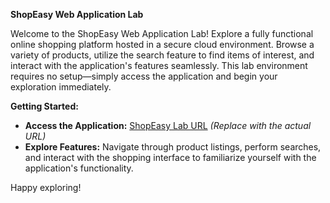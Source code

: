 **ShopEasy Web Application Lab**

Welcome to the ShopEasy Web Application Lab! Explore a fully functional online shopping platform hosted in a secure cloud environment. Browse a variety of products, utilize the search feature to find items of interest, and interact with the application's features seamlessly. This lab environment requires no setup—simply access the application and begin your exploration immediately.

**Getting Started:**
- **Access the Application:** [ShopEasy Lab URL](#) *(Replace with the actual URL)*
- **Explore Features:** Navigate through product listings, perform searches, and interact with the shopping interface to familiarize yourself with the application's functionality.

Happy exploring!